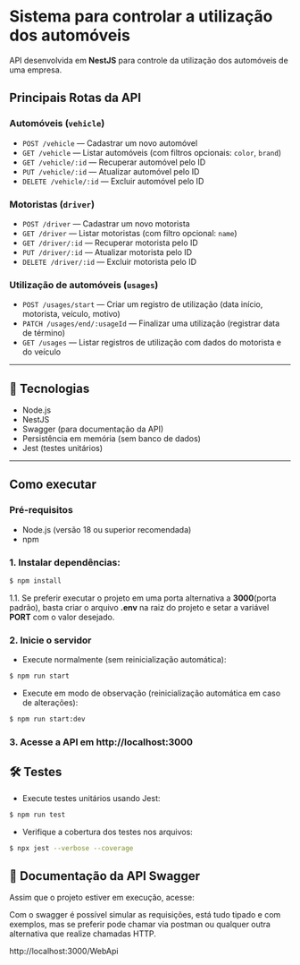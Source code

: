 # Sistema para controlar a utilização dos automóveis

API desenvolvida em **NestJS** para controle da utilização dos automóveis de uma empresa.


## Principais Rotas da API

### Automóveis (`vehicle`)
- `POST /vehicle` — Cadastrar um novo automóvel
- `GET /vehicle` — Listar automóveis (com filtros opcionais: `color`, `brand`)
- `GET /vehicle/:id` — Recuperar automóvel pelo ID
- `PUT /vehicle/:id` — Atualizar automóvel pelo ID
- `DELETE /vehicle/:id` — Excluir automóvel pelo ID

### Motoristas (`driver`)
- `POST /driver` — Cadastrar um novo motorista
- `GET /driver` — Listar motoristas (com filtro opcional: `name`)
- `GET /driver/:id` — Recuperar motorista pelo ID
- `PUT /driver/:id` — Atualizar motorista pelo ID
- `DELETE /driver/:id` — Excluir motorista pelo ID

### Utilização de automóveis (`usages`)
- `POST /usages/start` — Criar um registro de utilização (data início, motorista, veículo, motivo)
- `PATCH /usages/end/:usageId` — Finalizar uma utilização (registrar data de término)
- `GET /usages` — Listar registros de utilização com dados do motorista e do veículo

---

## 📌 Tecnologias

- Node.js
- NestJS
- Swagger (para documentação da API)
- Persistência em memória (sem banco de dados)
- Jest (testes unitários)

---

## Como executar

### Pré-requisitos

- Node.js (versão 18 ou superior recomendada)
- npm

### 1. Instalar dependências:
 ```bash
$ npm install
```
1.1. Se preferir executar o projeto em uma porta alternativa a **3000**(porta padrão), basta criar o arquivo **.env** na raiz do projeto e setar a variável **PORT** com o valor desejado.

### 2. Inicie o servidor

- Execute normalmente (sem reinicialização automática):
```bash
$ npm run start
```
- Execute em modo de observação (reinicialização automática em caso de alterações):
```bash
$ npm run start:dev
```
### 3. Acesse a API em http://localhost:3000

## 🛠️ Testes

- Execute testes unitários usando Jest:

```sh
$ npm run test
```

- Verifique a cobertura dos testes nos arquivos:
```sh
$ npx jest --verbose --coverage
```

## 📜 Documentação da API Swagger
Assim que o projeto estiver em execução, acesse:

Com o swagger é possível simular as requisições, está tudo tipado e com exemplos, mas se preferir pode chamar via postman ou qualquer outra alternativa que realize chamadas HTTP.

http://localhost:3000/WebApi
